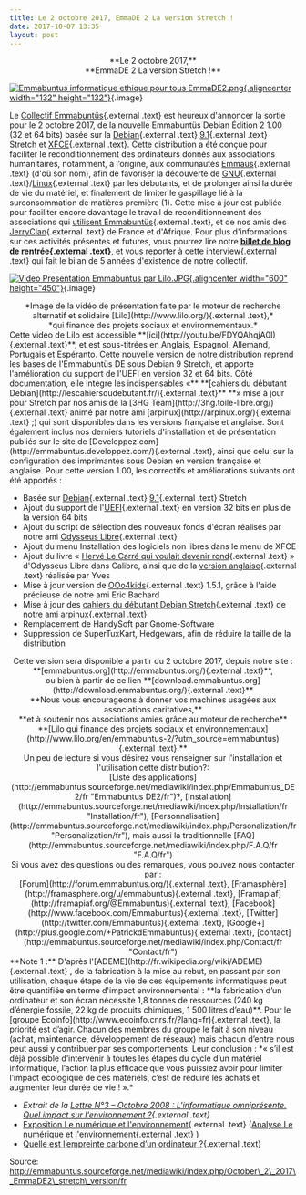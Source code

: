 ```yaml
---
title: Le 2 octobre 2017, EmmaDE 2 La version Stretch !
date: 2017-10-07 13:35
layout: post
---
```


<p>
<center>
**Le 2 octobre 2017,**

</center>
<center>
**EmmaDE 2 La version Stretch !**

</center>
<div class="center">

<div class="floatnone">

[![Emmabuntus informatique ethique pour tous
EmmaDE2.png](http://emmabuntus.sourceforge.net/mediawiki/images/thumb/2/2a/Emmabuntus_informatique_ethique_pour_tous_EmmaDE2.png/132px-Emmabuntus_informatique_ethique_pour_tous_EmmaDE2.png){.aligncenter
width="132"
height="132"}](http://emmabuntus.sourceforge.net/mediawiki/index.php/File:Emmabuntus_informatique_ethique_pour_tous_EmmaDE2.png){.image}

</div>

</div>

Le [Collectif
Emmabuntüs](http://emmabuntus.sourceforge.net/mediawiki/index.php/Emmabuntus:About/fr){.external
.text} est heureux d'annoncer la sortie pour le 2 octobre 2017, de la
nouvelle Emmabuntüs Debian Édition 2 1.00 (32 et 64 bits) basée sur la
[Debian](http://fr.wikipedia.org/wiki/Debian){.external .text}
[9.1](http://fr.wikipedia.org/wiki/Debian#Versions_9.x){.external .text}
Stretch et [XFCE](http://fr.wikipedia.org/wiki/Xfce){.external .text}.
Cette distribution a été conçue pour faciliter le reconditionnement des
ordinateurs donnés aux associations humanitaires, notamment, à
l’origine, aux communautés
[Emmaüs](http://fr.wikipedia.org/wiki/Mouvement_Emma%C3%BCs){.external
.text} (d'où son nom), afin de favoriser la découverte de
[GNU](http://fr.wikipedia.org/wiki/GNU/Linux){.external
.text}/[Linux](http://fr.wikipedia.org/wiki/Linux){.external .text} par
les débutants, et de prolonger ainsi la durée de vie du matériel, et
finalement de limiter le gaspillage lié à la surconsommation de matières
première (1). Cette mise à jour est publiée pour faciliter encore
davantage le travail de reconditionnement des associations qui
[utilisent Emmabuntüs](http://reemploi.emmabuntus.org/){.external
.text}, et de nos amis des
[JerryClan](http://youandjerrycan.org/){.external .text} de France et
d'Afrique. Pour plus d'informations sur ces activités présentes et
futures, vous pourrez lire notre **[billet de blog de
rentrée](http://emmabuntus.sourceforge.net/blog/la-rentree-du-collectif-emmabuntus-et-de-nos-amis/){.external
.text}**, et vous reporter à cette
[interview](http://open-source.developpez.com/actu/109380/Une-interview-de-Patrick-d-Emmabuntus-le-createur-de-la-distribution-Emmabuntus/){.external
.text} qui fait le bilan de 5 années d'existence de notre collectif.  
<!--more-->

<div class="center">

<div class="floatnone">

[![Video Presentation Emmabuntus par
Lilo.JPG](http://emmabuntus.sourceforge.net/mediawiki/images/thumb/4/43/Video_Presentation_Emmabuntus_par_Lilo.JPG/600px-Video_Presentation_Emmabuntus_par_Lilo.JPG){.aligncenter
width="600"
height="450"}](http://emmabuntus.sourceforge.net/mediawiki/index.php/File:Video_Presentation_Emmabuntus_par_Lilo.JPG){.image}

</div>

</div>

<p>
<center>
*Image de la vidéo de présentation faite par le moteur de recherche
alternatif et solidaire [Lilo](http://www.lilo.org/){.external .text},*

</center>
<center>
*qui finance des projets sociaux et environnementaux.*

</center>
Cette vidéo de Lilo est accessible
**[ici](http://youtu.be/FDYQAhqjA0I){.external .text}**, et est
sous-titrées en Anglais, Espagnol, Allemand, Portugais et Espéranto.
Cette nouvelle version de notre distribution reprend les bases de
l'Emmabuntüs DE sous Debian 9 Stretch, et apporte l'amélioration du
support de l'UEFI en version 32 et 64 bits. Côté documentation, elle
intègre les indispensables «** **[cahiers du débutant
Debian](http://lescahiersdudebutant.fr/){.external .text}** **» mise à
jour pour Stretch par nos amis de la [3HG
Team](http://3hg.toile-libre.org/){.external .text} animé par notre ami
[arpinux](http://arpinux.org/){.external .text} ;) qui sont disponibles
dans les versions française et anglaise. Sont également inclus nos
derniers tutoriels d'installation et de présentation publiés sur le site
de [Developpez.com](http://emmabuntus.developpez.com/){.external .text},
ainsi que celui sur la configuration des imprimantes sous Debian en
version française et anglaise. Pour cette version 1.00, les correctifs
et améliorations suivants ont été apportés :

-   Basée sur [Debian](http://fr.wikipedia.org/wiki/Debian){.external
    .text}
    [9.1](http://fr.wikipedia.org/wiki/Debian#Versions_9.x){.external
    .text} Stretch
-   Ajout du support de
    l'[UEFI](http://fr.wikipedia.org/wiki/Unified_Extensible_Firmware_Interface){.external
    .text} en version 32 bits en plus de la version 64 bits
-   Ajout du script de sélection des nouveaux fonds d'écran réalisés par
    notre ami [Odysseus Libre](http://odysseuslibre.be/){.external
    .text}
-   Ajout du menu Installation des logiciels non libres dans le menu de
    XFCE
-   Ajout du livre « [Hervé Le Carré qui voulait devenir
    rond](http://odysseuslibre.be/mondelibre/le-carre-qui-voulait-devenir-rond/){.external
    .text} » d'Odysseus Libre dans Calibre, ainsi que de la [version
    anglaise](http://odysseuslibre.be/mondelibre/the-square-who-wanted-to-become-circular/){.external
    .text} réalisée par Yves
-   Mise à jour version de
    [OOo4kids](http://fr.wikipedia.org/wiki/OOo4Kids){.external .text}
    1.5.1, grâce à l'aide précieuse de notre ami Eric Bachard
-   Mise à jour des [cahiers du débutant Debian
    Stretch](http://lescahiersdudebutant.fr/){.external .text} de notre
    ami [arpinux](http://arpinux.org/){.external .text}
-   Remplacement de HandySoft par Gnome-Software
-   Suppression de SuperTuxKart, Hedgewars, afin de réduire la taille de
    la distribution

<p>
<center>
Cette version sera disponible à partir du 2 octobre 2017, depuis notre
site : **[emmabuntus.org](http://emmabuntus.org/){.external .text}**,

</center>
<center>
ou bien à partir de ce lien
**[download.emmabuntus.org](http://download.emmabuntus.org/){.external
.text}**

</center>
<center>
**Nous vous encourageons à donner vos machines usagées aux associations
caritatives,**

</center>
<center>
**et à soutenir nos associations amies grâce au moteur de recherche**

</center>
<center>
**[Lilo qui finance des projets sociaux et
environnementaux](http://www.lilo.org/en/emmabuntus-2/?utm_source=emmabuntus){.external
.text}.**

</center>
<center>
Un peu de lecture si vous désirez vous renseigner sur l'installation et
l'utilisation cette distribution?:

</center>
<center>
[Liste des
applications](http://emmabuntus.sourceforge.net/mediawiki/index.php/Emmabuntus_DE2/fr "Emmabuntus DE2/fr")?,
[Installation](http://emmabuntus.sourceforge.net/mediawiki/index.php/Installation/fr "Installation/fr"),
[Personnalisation](http://emmabuntus.sourceforge.net/mediawiki/index.php/Personalization/fr "Personalization/fr"),
mais aussi la traditionnelle
[FAQ](http://emmabuntus.sourceforge.net/mediawiki/index.php/F.A.Q/fr "F.A.Q/fr")

</center>
<center>
Si vous avez des questions ou des remarques, vous pouvez nous contacter
par :

</center>
<center>
[Forum](http://forum.emmabuntus.org/){.external .text},
[Framasphère](http://framasphere.org/u/emmabuntus){.external .text},
[Framapiaf](http://framapiaf.org/@Emmabuntus){.external .text},
[Facebook](http://www.facebook.com/Emmabuntus){.external .text},
[Twitter](http://twitter.com/Emmabuntus){.external .text},
[Google+](http://plus.google.com/+PatrickdEmmabuntus){.external .text},
[contact](http://emmabuntus.sourceforge.net/mediawiki/index.php/Contact/fr "Contact/fr")

</center>
**Note 1 :** D'après
l'[ADEME](http://fr.wikipedia.org/wiki/ADEME){.external .text} , de la
fabrication à la mise au rebut, en passant par son utilisation, chaque
étape de la vie de ces équipements informatiques peut être quantifiée en
terme d'impact environnemental : **la fabrication d’un ordinateur et son
écran nécessite 1,8 tonnes de ressources (240 kg d’énergie fossile, 22
kg de produits chimiques, 1 500 litres d’eau)**. Pour le [groupe
Ecoinfo](http://www.ecoinfo.cnrs.fr/?lang=fr){.external .text}, la
priorité est d’agir. Chacun des membres du groupe le fait à son niveau
(achat, maintenance, développement de réseaux) mais chacun d’entre nous
peut aussi y contribuer par ses comportements. Leur conclusion : *« s’il
est déjà possible d’intervenir à toutes les étapes du cycle d’un
matériel informatique, l’action la plus efficace que vous puissiez avoir
pour limiter l’impact écologique de ces matériels, c’est de réduire les
achats et augmenter leur durée de vie ! ».*

-   *Extrait de la [Lettre N°3 – Octobre 2008 :
    L'informatique omniprésente. Quel impact sur
    l'environnement ?](http://www.ecoacteurs.ademe.fr/lettre-N-3-Octobre-2008-827/outil){.external
    .text}*
-   [Exposition Le numérique et
    l'environnement](http://ecoinfo.cnrs.fr/article319.html){.external
    .text} ([Analyse Le numérique et
    l'environnement](http://ecoinfo.cnrs.fr/IMG/pdf/FrB-Primevere-2.pdf){.external
    .text} )
-   [Quelle est l’empreinte carbone d’un
    ordinateur ?](http://www.greenit.fr/article/materiel/pc-de-bureau/quelle-est-l-empreinte-carbone-d-un-ordinateur-3478){.external
    .text}

Source:
http://emmabuntus.sourceforge.net/mediawiki/index.php/October\_2\_2017\_EmmaDE2\_stretch\_version/fr
 
